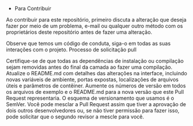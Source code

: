 * Para Contribuir
 
Ao contribuir para este repositório, primeiro discuta a alteração que deseja fazer por meio de um problema, e-mail ou qualquer outro método com os proprietários deste repositório antes de fazer uma alteração.

Observe que temos um código de conduta, siga-o em todas as suas interações com o projeto.
Processo de solicitação pull

Certifique-se de que todas as dependências de instalação ou compilação sejam removidas antes do final da camada ao fazer uma compilação.
Atualize o README.md com detalhes das alterações na interface, incluindo novas variáveis ​​de ambiente, portas expostas, localizações de arquivos úteis e parâmetros de contêiner.
Aumente os números de versão em todos os arquivos de exemplo e o README.md para a nova versão que este Pull Request representaria. O esquema de versionamento que usamos é o SemVer.
Você pode mesclar a Pull Request assim que tiver a aprovação de dois outros desenvolvedores ou, se não tiver permissão para fazer isso, pode solicitar que o segundo revisor a mescle para você.
